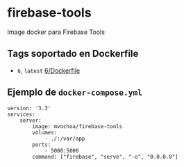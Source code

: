 # firebase-tools
Image docker para Firebase Tools

## Tags soportado en Dockerfile

- `6`, `latest` [6/Dockerfile](https://github.com/mvochoa/firebase-tools/blob/master/6/Dockerfile)

## Ejemplo de `docker-compose.yml`

```
version: '3.3'
services:
    server:
        image: mvochoa/firebase-tools
        volumes:
            - ./:/var/app
        ports:
            - 5000:5000
        command: ["firebase", "serve", "-o", "0.0.0.0"]
```
